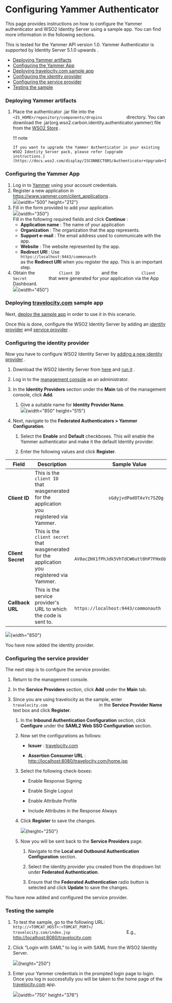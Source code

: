 # Configuring Yammer Authenticator

This page provides instructions on how to configure the Yammer
authenticator and WSO2 Identity Server using a sample app. You can find
more information in the following sections.

This is tested for the Yammer API version 1.0. Yammer Authenticator is
supported by Identity Server 5.1.0 upwards .

-   [Deploying Yammer
    artifacts](#ConfiguringYammerAuthenticator-DeployingYammerartifactsDeployingYammerartifacts)
-   [Configuring the Yammer
    App](#ConfiguringYammerAuthenticator-ConfiguringtheYammerAppConfiguringtheYammerApp)
-   [Deploying travelocity.com sample
    app](#ConfiguringYammerAuthenticator-Deployingtravelocity.comsampleappDeployingtravelocity.comsampleapp)
-   [Configuring the identity
    provider](#ConfiguringYammerAuthenticator-ConfiguringtheidentityproviderConfiguringtheidentityprovider)
-   [Configuring the service
    provider](#ConfiguringYammerAuthenticator-ConfiguringtheserviceproviderConfiguringtheserviceprovider)
-   [Testing the
    sample](#ConfiguringYammerAuthenticator-TestingthesampleTestingthesample)

### Deploying Yammer artifacts

1.  Place the authenticator .jar file into the
    `            <IS_HOME>/repository/components/dropins           `
    directory. You can download the
    .jar(org.wso2.carbon.identity.authenticator.yammer) file from the
    [WSO2
    Store](https://store.wso2.com/store/assets/isconnector/details/0e1f0ba7-c4dc-4826-afa7-ba3adef00e7b)
    .

    !!! note
    
        If you want to upgrade the Yammer Authenticator in your existing
        WSO2 Identity Server pack, please refer [upgrade
        instructions.](https://docs.wso2.com/display/ISCONNECTORS/Authenticator+Upgrade+Instructions)
    

### Configuring the Yammer App

1.  Log in to [Yammer](https://www.yammer.com/wso2.com/?show_login=true)
    using your account credentials.
2.  Register a new application in
    <https://www.yammer.com/client_applications> .  
    ![](attachments/48290733/48220784.png){width="500" height="212"}
3.  Fill in the form provided to add your application.  
    ![](attachments/48290733/48220783.png){width="350"}  
    Fill in the following required fields and click **Continue** :
    -   **Application name** : The name of your application
    -   **Organization** : The organization that the app represents.
    -   **Support e-mail** : The email address used to communicate with
        the app.
    -   **Website** : The website represented by the app.
    -   **Redirect URI** : Use
        `                                          https://localhost:9443/commonauth                                       `
        as the **Redirect URI** when you register the app. This is an
        important step.
4.  Obtain the `           Client ID          ` and the
    `           Client Secret          ` that were generated for your
    application via the App Dashboard.  
    ![](attachments/48290733/76747751.png){width="450"}  
      

### Deploying [travelocity.com](http://travelocity.com) sample app

Next, [deploy the sample app](_Deploying_the_Sample_App_) in order to
use it in this scenario.

Once this is done, configure the WSO2 Identity Server by adding an
[identity
provider](https://docs.wso2.com/display/IS510/Configuring+an+Identity+Provider)
and [service
provider](https://docs.wso2.com/display/IS510/Configuring+a+Service+Provider)
.

### Configuring the identity provider

Now you have to configure WSO2 Identity Server by [adding a new identity
provider](https://docs.wso2.com/display/IS510/Configuring+an+Identity+Provider)
.

1.  Download the WSO2 Identity Server from
    [here](http://wso2.com/products/identity-server/) and [run
    it](https://docs.wso2.com/display/IS510/Running+the+Product) .
2.  Log in to the [management
    console](https://docs.wso2.com/display/IS510/Getting+Started+with+the+Management+Console)
    as an administrator.
3.  In the **Identity Providers** section under the **Main** tab of the
    management console, click **Add**.
    1.  Give a suitable name for **Identity Provider Name**.  
        ![](attachments/48290733/76747696.png){width="850" height="515"}
4.  Next, navigate to the **Federated Authenticators \> Yammer
    Configuration**.

    1.  Select the **Enable** and **Default** checkboxes. This will
        enable the Yammer authenticator and make it the default Identity
        provider.

    2.  Enter the following values and click **Register**.

| Field             | Description                                                                                                             | Sample Value                                                                                                               |
|-------------------|-------------------------------------------------------------------------------------------------------------------------|----------------------------------------------------------------------------------------------------------------------------|
| **Client ID**     | This is the `              client ID             ` that wasgenerated for the application you registered via Yammer.     | `              sGdyjvdPadOTAvYc7SZOg             `                                                                         |
| **Client Secret** | This is the `              client secret             ` that wasgenerated for the application you registered via Yammer. | `              AV0acZHX1fPhJdk5VhTdCW6utt0hP7FHxOb72Gznqo             `                                                    |
| **Callback URL**  | This is the service provider's URL to which the code is sent to.                                                        | `                                             https://localhost:9443/commonauth                                          ` |

![](attachments/48290733/76747701.png){width="850"}

You have now added the identity provider.

### Configuring the service provider

The next step is to configure the service provider.

1.  Return to the management console.

2.  In the **Service Providers** section, click **Add** under the
    **Main** tab.

3.  Since you are using travelocity as the sample, enter
    `                         travelocity.com                       `
    in the **Service Provider Name** text box and click **Register**.

    1.  In the **Inbound Authentication Configuration** section, click
        **Configure** under the **SAML2 Web SSO Configuration** section.

    2.  Now set the configurations as follows:

        -   **Issuer** : [travelocity.com](http://travelocity.com)

        -   **Assertion Consumer URL** :
            <http://localhost:8080/travelocity.com/home.jsp>

    3.  Select the following check-boxes:

        -   Enable Response Signing

        -   Enable Single Logout

        -   Enable Attribute Profile

        -   Include Attributes in the Response Always

    4.  Click **Register** to save the changes.

        ![](attachments/48290733/103332432.png){height="250"}

    5.  Now you will be sent back to the **Service Providers** page.

        1.  Navigate to the **Local and Outbound Authentication
            Configuration** section.

        2.  Select the identity provider you created from the dropdown
            list under **Federated Authentication**.

        3.  Ensure that the **Federated Authentication** radio button is
            selected and click **Update** to save the changes.

You have now added and configured the service provider.

### Testing the sample

1.  To test the sample, go to the following URL:
    `             http://<TOMCAT_HOST>:<TOMCAT_PORT>/                           travelocity.com/index.jsp                         `
    E.g., <http://localhost:8080/travelocity.com>

2.  Click “Login with SAML” to log in with SAML from the WSO2 Identity
    Server.

    ![](attachments/48290733/76747730.png){height="250"}  

3.  Enter your Yammer credentials in the prompted login page to login.
    Once you log in successfully you will be taken to the home page of
    the [travelocity.com](http://travelocity.com) app.

    ![](attachments/48290733/76747748.png){width="750" height="376"}
